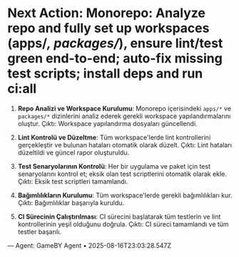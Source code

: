 # Next Action: Monorepo: Analyze repo and fully set up workspaces (apps/*, packages/*), ensure lint/test green end-to-end; auto-fix missing test scripts; install deps and run ci:all

1. **Repo Analizi ve Workspace Kurulumu**: Monorepo içerisindeki `apps/*` ve `packages/*` dizinlerini analiz ederek gerekli workspace yapılandırmalarını oluştur. Çıktı: Workspace yapılandırma dosyaları güncellendi.

2. **Lint Kontrolü ve Düzeltme**: Tüm workspace'lerde lint kontrollerini gerçekleştir ve bulunan hataları otomatik olarak düzelt. Çıktı: Lint hataları düzeltildi ve güncel rapor oluşturuldu.

3. **Test Senaryolarının Kontrolü**: Her bir uygulama ve paket için test senaryolarını kontrol et; eksik olan test scriptlerini otomatik olarak ekle. Çıktı: Eksik test scriptleri tamamlandı.

4. **Bağımlılıkların Kurulumu**: Tüm workspace'lerde gerekli bağımlılıkları kur. Çıktı: Bağımlılıklar başarıyla kuruldu.

5. **CI Sürecinin Çalıştırılması**: CI sürecini başlatarak tüm testlerin ve lint kontrollerinin yeşil olduğunu doğrula. Çıktı: CI süreci tamamlandı ve tüm testler başarılı.

— Agent: GameBY Agent • 2025-08-16T23:03:28.547Z
